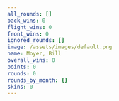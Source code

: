 ```yaml
---
all_rounds: []
back_wins: 0
flight_wins: 0
front_wins: 0
ignored_rounds: []
image: /assets/images/default.png
name: Moyer, Bill
overall_wins: 0
points: 0
rounds: 0
rounds_by_month: {}
skins: 0
---
```

